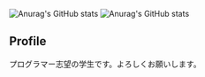 ![Anurag's GitHub stats](https://github-readme-stats.vercel.app/api?username=NEONS-DESIGN&count_private=true&show_icons=true&theme=react)
![Anurag's GitHub stats](https://github-readme-stats.vercel.app/api/top-langs/?username=NEONS-DESIGN&layout=compact&count_private=true&theme=react)

## Profile
プログラマー志望の学生です。よろしくお願いします。
